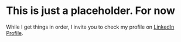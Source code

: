 # This is just a placeholder. For now

While I get things in order, I invite you to check my profile on [LinkedIn Profile].

[LinkedIn Profile]: https://www.linkedin.com/in/laheinzen
